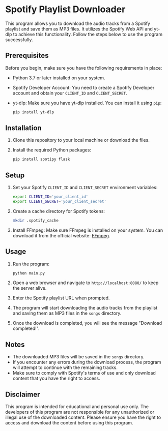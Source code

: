 # Spotify Playlist Downloader

This program allows you to download the audio tracks from a Spotify playlist and save them as MP3 files. It utilizes the Spotify Web API and yt-dlp to achieve this functionality. Follow the steps below to use the program successfully.

## Prerequisites

Before you begin, make sure you have the following requirements in place:

- Python 3.7 or later installed on your system.
- Spotify Developer Account: You need to create a Spotify Developer account and obtain your `CLIENT_ID` and `CLIENT_SECRET`.
- yt-dlp: Make sure you have yt-dlp installed. You can install it using `pip`:

  ```bash
  pip install yt-dlp
  ```

## Installation

1. Clone this repository to your local machine or download the files.

2. Install the required Python packages:

   ```bash
   pip install spotipy flask
   ```

## Setup

1. Set your Spotify `CLIENT_ID` and `CLIENT_SECRET` environment variables:

   ```bash
   export CLIENT_ID='your_client_id'
   export CLIENT_SECRET='your_client_secret'
   ```

2. Create a cache directory for Spotify tokens:

   ```bash
   mkdir .spotify_cache
   ```

3. Install FFmpeg: Make sure FFmpeg is installed on your system. You can download it from the official website: [FFmpeg](https://ffmpeg.org/download.html).

## Usage

1. Run the program:

   ```bash
   python main.py
   ```

2. Open a web browser and navigate to `http://localhost:8080/` to keep the server alive.

3. Enter the Spotify playlist URL when prompted.

4. The program will start downloading the audio tracks from the playlist and saving them as MP3 files in the `songs` directory.

5. Once the download is completed, you will see the message "Download completed!".

## Notes

- The downloaded MP3 files will be saved in the `songs` directory.
- If you encounter any errors during the download process, the program will attempt to continue with the remaining tracks.
- Make sure to comply with Spotify's terms of use and only download content that you have the right to access.

## Disclaimer

This program is intended for educational and personal use only. The developers of this program are not responsible for any unauthorized or illegal use of the downloaded content. Please ensure you have the right to access and download the content before using this program.
